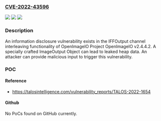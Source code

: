### [CVE-2022-43596](https://cve.mitre.org/cgi-bin/cvename.cgi?name=CVE-2022-43596)
![](https://img.shields.io/static/v1?label=Product&message=OpenImageIO&color=blue)
![](https://img.shields.io/static/v1?label=Version&message=v2.4.4.2%20&color=brightgreen)
![](https://img.shields.io/static/v1?label=Vulnerability&message=CWE-125%3A%20Out-of-bounds%20Read&color=brightgreen)

### Description

An information disclosure vulnerability exists in the IFFOutput channel interleaving functionality of OpenImageIO Project OpenImageIO v2.4.4.2. A specially crafted ImageOutput Object can lead to leaked heap data. An attacker can provide malicious input to trigger this vulnerability.

### POC

#### Reference
- https://talosintelligence.com/vulnerability_reports/TALOS-2022-1654

#### Github
No PoCs found on GitHub currently.

